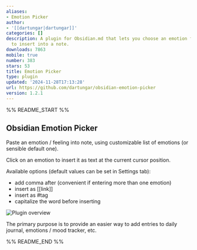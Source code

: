 ```yaml
---
aliases:
- Emotion Picker
author:
- '[[dartungar|dartungar]]'
categories: []
description: A plugin for Obsidian.md that lets you choose an emotion from a list
  to insert into a note.
downloads: 7863
mobile: true
number: 383
stars: 53
title: Emotion Picker
type: plugin
updated: '2024-11-28T17:13:28'
url: https://github.com/dartungar/obsidian-emotion-picker
version: 1.2.1
---
```


%% README_START %%

## Obsidian Emotion Picker

Paste an emotion / feeling into note, using customizable list of emotions (or sensible default one).

Click on an emotion to insert it as text at the current cursor position.

Available options (default values can be set in Settings tab):

-   add comma after (convenient if entering more than one emotion)
-   insert as [[link]]
-   insert as #tag
-   capitalize the word before inserting

![Plugin overview](./emotion-picker.png "Plugin overview")

The primary purpose is to provide an easier way to add entries to daily journal, emotions / mood tracker, etc.


%% README_END %%